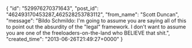  {
   "id": "529976270371643",
   "post_id": "462493170453287_462528253783112",
   "from_name": "Scott Duncan",
   "message": "Bildo Schmildo: I'm going to assume you are saying all of this to point out the absurdity of the \"legal\" framework. I don't want to assume you are one of the freeloaders-on-the-land who BELIEVE that shit.",
   "created_time": "2013-06-26T21:49:27+0000"
 }
